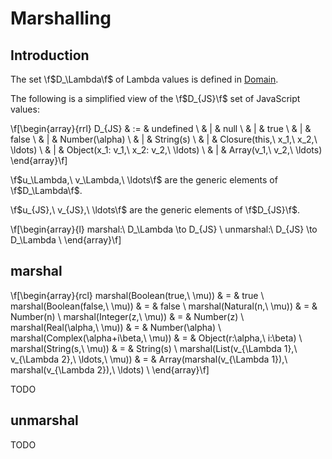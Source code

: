 # Marshalling

## Introduction

The set \f$D_\Lambda\f$ of Lambda values is defined in [Domain](domain).

The following is a simplified view of the \f$D_{JS}\f$ set of JavaScript values:

\f[\begin{array}{rrl}
  D_{JS} & := & undefined \\
         & |  & null \\
         & |  & true \\
         & |  & false \\
         & |  & Number(\alpha) \\
         & |  & String(s) \\
         & |  & Closure(this,\ x_1,\ x_2,\ \ldots) \\
         & |  & Object(x_1: v_1,\ x_2: v_2,\ \ldots) \\
         & |  & Array(v_1,\ v_2,\ \ldots)
\end{array}\f]

\f$u_\Lambda,\ v_\Lambda,\ \ldots\f$ are the generic elements of
\f$D_\Lambda\f$.

\f$u_{JS},\ v_{JS},\ \ldots\f$ are the generic elements of \f$D_{JS}\f$.

\f[\begin{array}{l}
  marshal:\ D_\Lambda \to D_{JS} \\
  unmarshal:\ D_{JS} \to D_\Lambda \\
\end{array}\f]

## marshal

\f[\begin{array}{rcl}
  marshal(Boolean(true,\ \mu)) & = & true \\
  marshal(Boolean(false,\ \mu)) & = & false \\
  marshal(Natural(n,\ \mu)) & = & Number(n) \\
  marshal(Integer(z,\ \mu)) & = & Number(z) \\
  marshal(Real(\alpha,\ \mu)) & = & Number(\alpha) \\
  marshal(Complex(\alpha+i\beta,\ \mu)) & = & Object(r:\alpha,\ i:\beta) \\
  marshal(String(s,\ \mu)) & = & String(s) \\
  marshal(List(v_{\Lambda 1},\ v_{\Lambda 2},\ \ldots,\ \mu)) & = & Array(marshal(v_{\Lambda 1}),\ marshal(v_{\Lambda 2}),\ \ldots) \\
\end{array}\f]

TODO

## unmarshal

TODO
